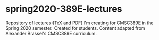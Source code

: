 # spring2020-389E-lectures
Repository of lectures (TeX and PDF) I'm creating for CMSC389E in the Spring 2020 semester. Created for students. Content adapted from Alexander Brassel's CMSC389E curriculum.
